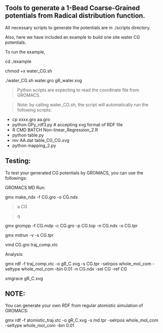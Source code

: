 ## Tools to generate a 1-Bead Coarse-Grained potentials from Radical distribution function.

All necessary scripts to generate the potentials are in ./scripts directory. 


Also, here we have included an example to build one site water CG potentials. 

To run the example,

cd ./example

chmod +x water_CG.sh

./water_CG.sh water.gro gR_water.xvg

> Python scripts are expecting to read the coordinate file from GROMACS. 

> Note: by calling water_CG.sh, the script will automatically run the following scripts: 
* cp xxxx.gro aa.gro
* python GPy_rdf3.py    # accepting xvg format of RDF file
* R CMD BATCH Non-linear_Regression_2.R
* python table.py
* mv AA.dat table_CG_CG.xvg
* python mapping_2.py


## Testing:
To test your generated CG potentials by GROMACS, you can use the followings:

GROMACS MD Run:

gmx make_ndx -f CG.gro -o CG.ndx

> a CG

> q

gmx grompp -f CG.mdp -c CG.gro -p CG.top -n CG.ndx -o CG.tpr

gmx mdrun -v -s CG.tpr

vmd CG.gro traj_comp.xtc  


Analysis:

gmx rdf -f traj_comp.xtc -o gR_C.xvg -s CG.tpr -selrpos whole_mol_com -seltype whole_mol_com -bin 0.01 -n CG.ndx -sel CG -ref CG

xmgrace gR_C.xvg


## NOTE: 
You can generate your own RDF from regular atomistic simulation of GROMACS:

gmx rdf -f atomistic_traj.xtc -o gR_C.xvg -s md.tpr -selrpos whole_mol_com -seltype whole_mol_com -bin 0.01

